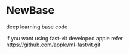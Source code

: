 # NewBase
deep learning base code

if you want using fast-vit developed apple 
refer https://github.com/apple/ml-fastvit.git
